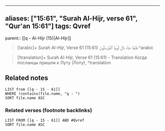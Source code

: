 
---
aliases: ["15:61", "Surah Al-Hijr, verse 61", "Qur'an 15:61"]
tags: Qvref
---

parent:: [[q - Al-Hijr (15)|Al-Hijr]]

> [!arabic]+ Surah Al-Hijr, Verse 61 (15:61)
> <span class="quran-arabic">فَلَمَّا جَآءَ ءَالَ لُوطٍ ٱلْمُرْسَلُونَ</span>
^arabic

> [!translation]+ Surah Al-Hijr, Verse 61 (15:61) - Translation
> Когда посланцы пришли к Луту (Лоту),
^translation



## Related notes
```dataview
LIST from [[q - 15 - 61]]
WHERE !contains(file.name, "q - ")
SORT file.name ASC
```

### Related verses (footnote backlinks)
```dataview
LIST FROM [[q - 15 - 61]] AND #Qvref
SORT file.name ASC
```

